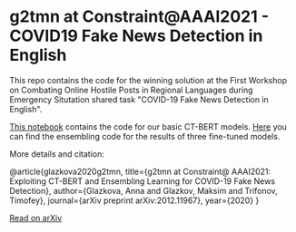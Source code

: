 # g2tmn at Constraint@AAAI2021 - COVID19 Fake News Detection in English

This repo contains the code for the winning solution at the First Workshop on Combating Online Hostile Posts in Regional Languages during Emergency Situtation shared task "COVID-19 Fake News Detection in English".

<a href="https://github.com/oldaandozerskaya/covid_news/blob/main/aaai_CT_BERT.ipynb">This notebook</a> contains the code for our basic CT-BERT models. <a href="https://github.com/oldaandozerskaya/covid_news/blob/main/aaai_CT_BERT.ipynb">Here</a> you can find the ensembling code for the results of three fine-tuned models.
  
More details and citation:

@article{glazkova2020g2tmn,
  title={g2tmn at Constraint@ AAAI2021: Exploiting CT-BERT and Ensembling Learning for COVID-19 Fake News Detection},
  author={Glazkova, Anna and Glazkov, Maksim and Trifonov, Timofey},
  journal={arXiv preprint arXiv:2012.11967},
  year={2020}
}

<a href="https://arxiv.org/abs/2012.11967">Read on arXiv</a>
